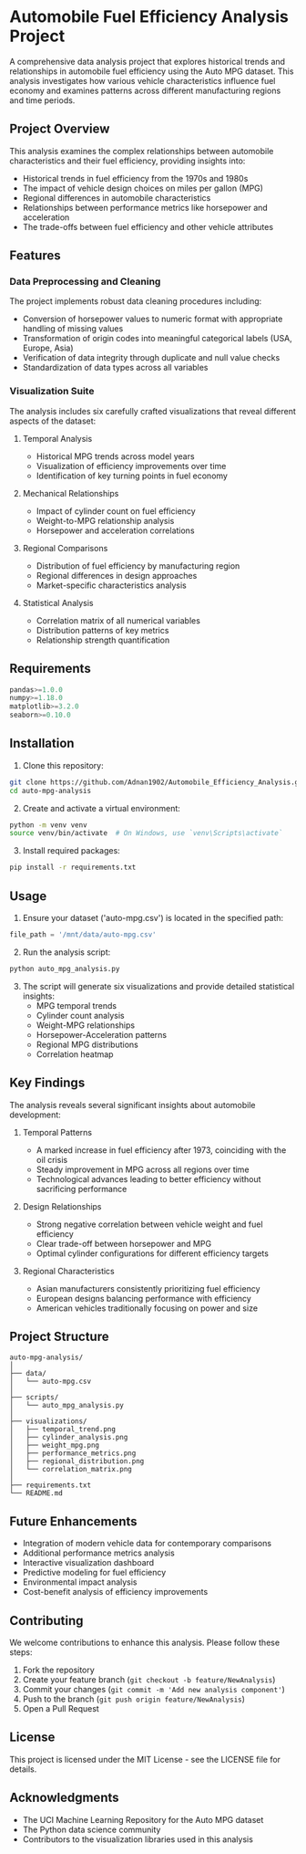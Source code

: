 # Automobile Fuel Efficiency Analysis Project

A comprehensive data analysis project that explores historical trends and relationships in automobile fuel efficiency using the Auto MPG dataset. This analysis investigates how various vehicle characteristics influence fuel economy and examines patterns across different manufacturing regions and time periods.

## Project Overview

This analysis examines the complex relationships between automobile characteristics and their fuel efficiency, providing insights into:
- Historical trends in fuel efficiency from the 1970s and 1980s
- The impact of vehicle design choices on miles per gallon (MPG)
- Regional differences in automobile characteristics
- Relationships between performance metrics like horsepower and acceleration
- The trade-offs between fuel efficiency and other vehicle attributes

## Features

### Data Preprocessing and Cleaning
The project implements robust data cleaning procedures including:
- Conversion of horsepower values to numeric format with appropriate handling of missing values
- Transformation of origin codes into meaningful categorical labels (USA, Europe, Asia)
- Verification of data integrity through duplicate and null value checks
- Standardization of data types across all variables

### Visualization Suite
The analysis includes six carefully crafted visualizations that reveal different aspects of the dataset:

1. Temporal Analysis
   - Historical MPG trends across model years
   - Visualization of efficiency improvements over time
   - Identification of key turning points in fuel economy

2. Mechanical Relationships
   - Impact of cylinder count on fuel efficiency
   - Weight-to-MPG relationship analysis
   - Horsepower and acceleration correlations

3. Regional Comparisons
   - Distribution of fuel efficiency by manufacturing region
   - Regional differences in design approaches
   - Market-specific characteristics analysis

4. Statistical Analysis
   - Correlation matrix of all numerical variables
   - Distribution patterns of key metrics
   - Relationship strength quantification

## Requirements

```python
pandas>=1.0.0
numpy>=1.18.0
matplotlib>=3.2.0
seaborn>=0.10.0
```

## Installation

1. Clone this repository:
```bash
git clone https://github.com/Adnan1902/Automobile_Efficiency_Analysis.git
cd auto-mpg-analysis
```

2. Create and activate a virtual environment:
```bash
python -m venv venv
source venv/bin/activate  # On Windows, use `venv\Scripts\activate`
```

3. Install required packages:
```bash
pip install -r requirements.txt
```

## Usage

1. Ensure your dataset ('auto-mpg.csv') is located in the specified path:
```python
file_path = '/mnt/data/auto-mpg.csv'
```

2. Run the analysis script:
```bash
python auto_mpg_analysis.py
```

3. The script will generate six visualizations and provide detailed statistical insights:
   - MPG temporal trends
   - Cylinder count analysis
   - Weight-MPG relationships
   - Horsepower-Acceleration patterns
   - Regional MPG distributions
   - Correlation heatmap

## Key Findings

The analysis reveals several significant insights about automobile development:

1. Temporal Patterns
   - A marked increase in fuel efficiency after 1973, coinciding with the oil crisis
   - Steady improvement in MPG across all regions over time
   - Technological advances leading to better efficiency without sacrificing performance

2. Design Relationships
   - Strong negative correlation between vehicle weight and fuel efficiency
   - Clear trade-off between horsepower and MPG
   - Optimal cylinder configurations for different efficiency targets

3. Regional Characteristics
   - Asian manufacturers consistently prioritizing fuel efficiency
   - European designs balancing performance with efficiency
   - American vehicles traditionally focusing on power and size

## Project Structure

```
auto-mpg-analysis/
│
├── data/
│   └── auto-mpg.csv
│
├── scripts/
│   └── auto_mpg_analysis.py
│
├── visualizations/
│   ├── temporal_trend.png
│   ├── cylinder_analysis.png
│   ├── weight_mpg.png
│   ├── performance_metrics.png
│   ├── regional_distribution.png
│   └── correlation_matrix.png
│
├── requirements.txt
└── README.md
```

## Future Enhancements

- Integration of modern vehicle data for contemporary comparisons
- Additional performance metrics analysis
- Interactive visualization dashboard
- Predictive modeling for fuel efficiency
- Environmental impact analysis
- Cost-benefit analysis of efficiency improvements

## Contributing

We welcome contributions to enhance this analysis. Please follow these steps:

1. Fork the repository
2. Create your feature branch (`git checkout -b feature/NewAnalysis`)
3. Commit your changes (`git commit -m 'Add new analysis component'`)
4. Push to the branch (`git push origin feature/NewAnalysis`)
5. Open a Pull Request

## License

This project is licensed under the MIT License - see the LICENSE file for details.

## Acknowledgments

- The UCI Machine Learning Repository for the Auto MPG dataset
- The Python data science community
- Contributors to the visualization libraries used in this analysis
